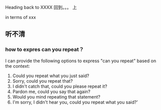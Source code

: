 
Heading back to  XXXX
回到。。。 上


in terms of xxx


## 听不清

### how to expres can you repeat？
I can provide the following options to express "can you repeat" based on the context:

1. Could you repeat what you just said?
2. Sorry, could you repeat that?
3. I didn't catch that, could you please repeat it?
4. Pardon me, could you say that again?
5. Would you mind repeating that statement?
6. I'm sorry, I didn't hear you, could you repeat what you said?’